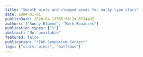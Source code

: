 ```yaml
---
title: "Smooth winds and clumped winds for early-type stars"
date: 1994-01-01
publishDate: 2020-04-13T05:58:24.073440Z
authors: ["Ronny Blomme", "Mark Runacres"]
publication_types: ["1"]
abstract: "Not available"
featured: false
publication: "*IAU Symposium Series*"
tags: ["stars: winds", "outflows"]
---
```


